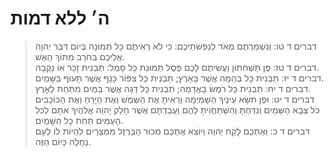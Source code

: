 # ה׳ ללא דמות

> דברים ד טו: וְנִשְׁמַרְתֶּם מְאֹד לְנַפְשֹׁתֵיכֶם:  כִּי לֹא רְאִיתֶם כָּל תְּמוּנָה בְּיוֹם דִּבֶּר יְהוָה אֲלֵיכֶם בְּחֹרֵב מִתּוֹךְ הָאֵשׁ.  
> דברים ד טז: פֶּן תַּשְׁחִתוּן וַעֲשִׂיתֶם לָכֶם פֶּסֶל תְּמוּנַת כָּל סָמֶל:  תַּבְנִית זָכָר אוֹ נְקֵבָה.  
> דברים ד יז: תַּבְנִית כָּל בְּהֵמָה אֲשֶׁר בָּאָרֶץ; תַּבְנִית כָּל צִפּוֹר כָּנָף אֲשֶׁר תָּעוּף בַּשָּׁמָיִם.  
> דברים ד יח: תַּבְנִית כָּל רֹמֵשׂ בָּאֲדָמָה; תַּבְנִית כָּל דָּגָה אֲשֶׁר בַּמַּיִם מִתַּחַת לָאָרֶץ.  
> דברים ד יט: וּפֶן תִּשָּׂא עֵינֶיךָ הַשָּׁמַיְמָה וְרָאִיתָ אֶת הַשֶּׁמֶשׁ וְאֶת הַיָּרֵחַ וְאֶת הַכּוֹכָבִים כֹּל צְבָא הַשָּׁמַיִם וְנִדַּחְתָּ וְהִשְׁתַּחֲוִיתָ לָהֶם וַעֲבַדְתָּם אֲשֶׁר חָלַק יְהוָה אֱלֹהֶיךָ אֹתָם לְכֹל הָעַמִּים תַּחַת כָּל הַשָּׁמָיִם.  
> דברים ד כ: וְאֶתְכֶם לָקַח יְהוָה וַיּוֹצִא אֶתְכֶם מִכּוּר הַבַּרְזֶל מִמִּצְרָיִם לִהְיוֹת לוֹ לְעַם נַחֲלָה כַּיּוֹם הַזֶּה.  
 

